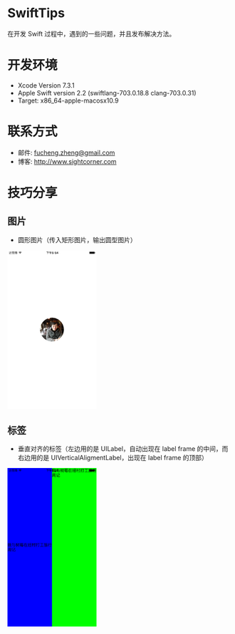 # SwiftTips
在开发 Swift 过程中，遇到的一些问题，并且发布解决方法。

# 开发环境
- Xcode Version 7.3.1
- Apple Swift version 2.2 (swiftlang-703.0.18.8 clang-703.0.31)
- Target: x86_64-apple-macosx10.9

# 联系方式
- 邮件: fucheng.zheng@gmail.com
- 博客: http://www.sightcorner.com

# 技巧分享

## 图片

- 圆形图片（传入矩形图片，输出圆型图片）

<img src="https://raw.githubusercontent.com/Aaron-zheng/SwiftTips/master/screenshot/circleimage.jpg" alt="" width="200px">

## 标签

- 垂直对齐的标签（左边用的是 UILabel，自动出现在 label frame 的中间，而右边用的是 UIVerticalAligmentLabel，出现在 label frame 的顶部）

<img src="https://raw.githubusercontent.com/Aaron-zheng/SwiftTips/master/screenshot/uiverticalaligmentlabel.jpg" alt="" width="200px">